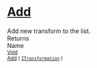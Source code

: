 # [Add](./ParallelTransformPipeline-100663504.md)

Add new transform to the list.
<br>
Returns<img width=542/>Name
<br>
<sub>[Void](https://docs.microsoft.com/en-us/dotnet/api/System.Void)</sub><img width=500/><sub>[Add](./ParallelTransformPipeline-100663504.md) ( [`ITransformation`](./../../ITransformation.md) )</sub><br>


